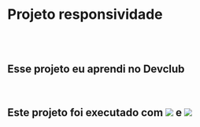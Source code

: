 <h1>Projeto responsividade</h1>
<br>
<br>
<h2>Esse projeto eu aprendi no Devclub</h2>
<br>
<h2>Este projeto foi executado com <img src="https://img.shields.io/badge/HTML5-E34F26?style=for-the-badge&logo=html5&logoColor=white"/> e <img src="https://img.shields.io/badge/CSS3-1572B6?style=for-the-badge&logo=css3&logoColor=white"/></h2>
<br>

